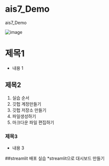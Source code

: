 # ais7_Demo
ais7_Demo


![image](https://user-images.githubusercontent.com/115875194/196314018-294660d8-2843-4a33-9771-4f64ec0f3c3b.png)



# 제목1
* 내용 1

## 제목2
1. 실습 순서
2. 깃헙 계정만들기
3. 깃헙 저장소 만들기
4. 파일생성하기
5. 마크다운 파일 편집하기
### 제목3
* 내용 3


##streamlit 배포 실습
*streamlit으로 대시보드 만들기
